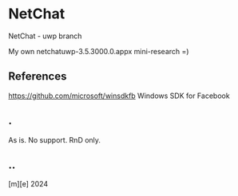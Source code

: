 # NetChat

NetChat - uwp branch

My own netchatuwp-3.5.3000.0.appx mini-research =)

## References

https://github.com/microsoft/winsdkfb Windows SDK for Facebook

## .
As is. No support. RnD only.

## ..

[m][e] 2024